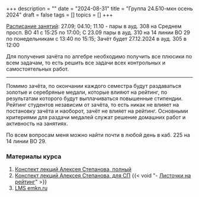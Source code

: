 +++
description = ""
date = "2024-08-31"
title = "Группа 24.Б10-мкн осень 2024"
draft = false
tags = []
topics = []
+++

[Расписание занятий](https://docs.google.com/spreadsheets/d/1SduNMlO-eTpaOlgW1c53qQdJLx18hNvpHQsrcOMplXM/edit?gid=422424548#gid=422424548):
 27.09; 04.10; 11.10 - пары в ауд. 308 на Среднем просп. ВО 41 с 15:25 по 17:00;
 С 23.09 пары в ауд. 310 на 14 линии ВО 29 по понедельникам с 13:40 по 15:15;
 Зачёт будет 27.12.2024 в ауд. 305 в 12:00

Для получения зачёта по алгебре необходимо получить все плюсики по всем задачам, то есть решить все задачи всех контрольных и самостоятельных работ.
***
Помимо зачёта, по окончании каждого семестра будут раздаваться золотые и серебряные медали, которые влияют на рейтинг, по результатам которого будут выплачиваться повышенные стипендии. Рейтинг студентов независим от зачёта, то есть никак не влияет на постановку зачёта и наоборот, зачёт не влияет на рейтинг.
Основными критериями для раздачи медалей служат решение домашних работ и активность на занятиях.


По всем вопросам меня можно найти почти в любой день в каб. 225 на 14 линии ВО 29.

### Материалы курса
 1. [Конспект лекций Алексея Степанова, полный](http://alexei.stepanov.spb.ru/students/MKNalg2.pdf)
 2. [Конспект лекций Алексея Степанова, для СП](http://alexei.stepanov.spb.ru/students/sp1.pdf)
{{< void "- [Листочки на рейтинг](/24B10-mcs/file.pdf)" >}} 
 3. [LMS emkn.ru](https://emkn.ru/courses/2024-autumn/2.208-algebra-1/)

<!--

{{< iframetablesafe "Текущую успеваемость можно посмотреть по" "ссылке" "или под спойлером" "https://docs.google.com/spreadsheets/d/1nISZyTW736wv5aWOK2retTjuQo05R_KBpjwQPvG5-bU/edit?gid=0#gid=0" "https://docs.google.com/spreadsheets/d/e/2PACX-1vSqK09p68P_HZnDgZ24onlzVXfeuZOWRHmy5RKWBuzgPbXcDnJmvS1JepwwRfZ6mJiGidpDmW4UUxEr/pubhtml?widget=true&amp;headers=false" >}}


-->
